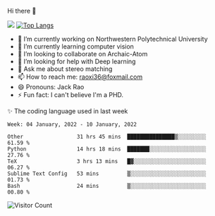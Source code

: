 Hi there 👋

![](https://github-readme-stats.vercel.app/api?username=Raohaocheng)
[![Top Langs](https://github-readme-stats.vercel.app/api/top-langs/?username=Raohaocheng&layout=compact)](https://github.com/anuraghazra/github-readme-stats)

- 🔭 I’m currently working on Northwestern Polytechnical University
- 🌱 I’m currently learning computer vision
- 👯 I’m looking to collaborate on Archaic-Atom
- 🤔 I’m looking for help with Deep learning
- 💬 Ask me about stereo matching
- 📫 How to reach me: raoxi36@foxmail.com
- 😄 Pronouns: Jack Rao
- ⚡ Fun fact: I can't believe I'm a PHD.

✨ The coding language used in last week
<!--START_SECTION:waka-->
```text
Week: 04 January, 2022 - 10 January, 2022

Other                 31 hrs 45 mins  ███████████████▒░░░░░░░░░   61.59 % 
Python                14 hrs 18 mins  ███████░░░░░░░░░░░░░░░░░░   27.76 % 
TeX                   3 hrs 13 mins   █▓░░░░░░░░░░░░░░░░░░░░░░░   06.27 % 
Sublime Text Config   53 mins         ▒░░░░░░░░░░░░░░░░░░░░░░░░   01.73 % 
Bash                  24 mins         ▒░░░░░░░░░░░░░░░░░░░░░░░░   00.80 % 
```
<!--END_SECTION:waka-->

![Visitor Count](https://profile-counter.glitch.me/Raohaocheng/count.svg)
